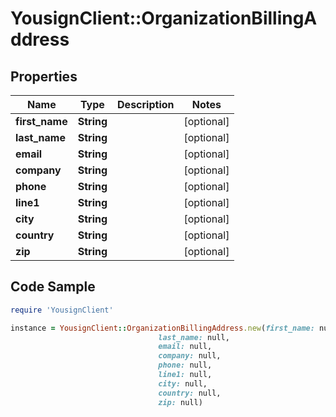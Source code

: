 # YousignClient::OrganizationBillingAddress

## Properties

Name | Type | Description | Notes
------------ | ------------- | ------------- | -------------
**first_name** | **String** |  | [optional] 
**last_name** | **String** |  | [optional] 
**email** | **String** |  | [optional] 
**company** | **String** |  | [optional] 
**phone** | **String** |  | [optional] 
**line1** | **String** |  | [optional] 
**city** | **String** |  | [optional] 
**country** | **String** |  | [optional] 
**zip** | **String** |  | [optional] 

## Code Sample

```ruby
require 'YousignClient'

instance = YousignClient::OrganizationBillingAddress.new(first_name: null,
                                 last_name: null,
                                 email: null,
                                 company: null,
                                 phone: null,
                                 line1: null,
                                 city: null,
                                 country: null,
                                 zip: null)
```



